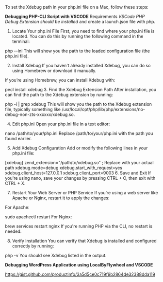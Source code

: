 To set the Xdebug path in your php.ini file on a Mac, follow these steps:

**Debugging PHP-CLI Script with VSCODE**
Requirements
*VSCode PHP Debug Extension should be installed* and create a launch.json file with php.

1. Locate Your php.ini File
First, you need to find where your php.ini file is located. You can do this by running the following command in the terminal:

php --ini
This will show you the path to the loaded configuration file (the php.ini file).

2. Install Xdebug
If you haven't already installed Xdebug, you can do so using Homebrew or download it manually.

If you’re using Homebrew, you can install Xdebug with:

pecl install xdebug
3. Find the Xdebug Extension Path
After installation, you can find the path to the Xdebug extension by running:

php -i | grep xdebug
This will show you the path to the Xdebug extension file, typically something like /usr/local/opt/php/lib/php/extensions/no-debug-non-zts-xxxxxx/xdebug.so.

4. Edit php.ini
Open your php.ini file in a text editor:

nano /path/to/your/php.ini
Replace /path/to/your/php.ini with the path you found earlier.

5. Add Xdebug Configuration
Add or modify the following lines in your php.ini file:

[xdebug]
zend_extension="/path/to/xdebug.so" ; Replace with your actual path
xdebug.mode=debug
xdebug.start_with_request=yes
xdebug.client_host=127.0.0.1
xdebug.client_port=9003
6. Save and Exit
If you're using nano, save your changes by pressing CTRL + O, then exit with CTRL + X.

7. Restart Your Web Server or PHP Service
If you’re using a web server like Apache or Nginx, restart it to apply the changes:

For Apache:

sudo apachectl restart
For Nginx:

brew services restart nginx
If you're running PHP via the CLI, no restart is needed.

8. Verify Installation
You can verify that Xdebug is installed and configured correctly by running:

php -v
You should see Xdebug listed in the output.

**Debugging WordPress Application using LocalByFlywheel and VSCODE**

https://gist.github.com/productinfo/3a5d5ce0c719f9b2864de32388dda119
